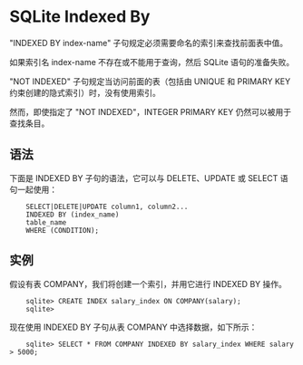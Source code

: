 # SQLite Indexed By


"INDEXED BY index-name" 子句规定必须需要命名的索引来查找前面表中值。

如果索引名 index-name 不存在或不能用于查询，然后 SQLite 语句的准备失败。

"NOT INDEXED" 子句规定当访问前面的表（包括由 UNIQUE 和 PRIMARY KEY 约束创建的隐式索引）时，没有使用索引。

然而，即使指定了 "NOT INDEXED"，INTEGER PRIMARY KEY 仍然可以被用于查找条目。

## 语法

下面是 INDEXED BY 子句的语法，它可以与 DELETE、UPDATE 或 SELECT 语句一起使用：

```
    SELECT|DELETE|UPDATE column1, column2...
    INDEXED BY (index_name)
    table_name
    WHERE (CONDITION);
```

## 实例

假设有表 COMPANY，我们将创建一个索引，并用它进行 INDEXED BY 操作。

```
    sqlite> CREATE INDEX salary_index ON COMPANY(salary);
    sqlite>
```

现在使用 INDEXED BY 子句从表 COMPANY 中选择数据，如下所示：

```
    sqlite> SELECT * FROM COMPANY INDEXED BY salary_index WHERE salary > 5000;
```
